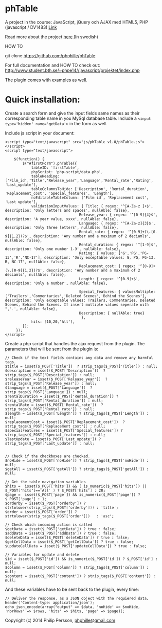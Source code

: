 phTable
======
A project in the course: JavaScript, jQuery och AJAX med HTML5, PHP (javascript / DV1483) [Link](http://edu.bth.se/utbildning/utb_kurstillfalle.asp?lang=en&KtAnmkod=KP818&KtTermin=20151)

Read more about the project [here](http://dbwebb.se/javascript/kmom10).(In swedish) 

HOW TO

git clone https://github.com/phphille/phTable


For full documentation and HOW TO check out: http://www.student.bth.se/~phpe14//javascript/projektet/index.php

The plugin comes with examples as well.

Quick installation:
===
Create a search form and give the input fields same names as their corresponding table name in you MySql database table.
Include a `<input type='hidden' name='getData'>` in the form as well.

Include js script in your document:
```
<script type="text/javascript" src="js/phTable_v1.0/phTable.js"></script>
<script type="text/javascript">

    $(function() {
        $("#firstForm").phTable({
            tableID: 'firstTable',
            phpScript: 'php-script/data.php',
            tableHeading: ['Film_id','Title','Release_year','Language','Rental_rate','Rating', 'Last_update'],
            tableColumnsToHide: ['Description', 'Rental_duration', 'Replacement_cost', 'Special_features', 'Length'],
            noEditableTableColumn: ['Film id', 'Replacement cost', 'Last update'],
            validationInputValues: { Title: { regex: '^[A-Za-z ]+$', description: 'Only letters and spaces', nullAble: false},
                                  Release_year: { regex: '^[0-9]{4}$', description: 'A year value, xxxx', nullAble: false},
                                  Language: { regex: '^[A-Za-z]{3}$', description: 'Only three letters', nullAble: false},
                                  Rental_rate: { regex: '^[0-9]+(\.[0-9]{1,2})?$', description: 'Any number and a maximum of 2 deciamls', nullAble: false},
                                  Rental_duration: { regex: '^[1-9]$', description: 'Only one number 1-9', nullAble: false},
                                  Rating: { values: ['G','PG','PG-13','R','NC-17'], description: 'Only exceptable values: G, PG, PG-13, R, NC-17', nullAble: false},
                                  Replacement_cost: { regex: '^[0-9]+(\.[0-9]{1,2})?$', description: 'Any number and a maximum of 2 deciamls', nullAble: false},
                                  Length: { regex: '^[0-9]+$', description: 'Only a number', nullAble: false},

                                  Special_features: { valuesMultiple: ['Trailers','Commentaries','Deleted Scenes','Behind the Scenes'], description: 'Only exceptable values: Trailers, Commentaries, Deleted Scenes, Behind the Scenes. If insert multiple values seperate with ",".', nullAble: false},
                                  Description: { nullAble: true}
                                   },
            hits: [10,20,'All'],
        });
     });
</script>
```

Create a php script that handles the ajax request from the plugin. The parameters that will be sent from the plugin is:
```
// Check if the text fields contains any data and remove any harmful tags.
$title = isset($_POST['Title'])  ? strip_tags($_POST['Title']) : null;
$description = isset($_POST['Description'])  ? strip_tags($_POST['Description']) : null;
$releaseYear = isset($_POST['Release_year'])  ? strip_tags($_POST['Release_year']) : null;
$language = isset($_POST['Language'])  ? strip_tags($_POST['Language']) : null;
$rentalDuration = isset($_POST['Rental_duration']) ? strip_tags($_POST['Rental_duration']) : null;
$rentalRate = isset($_POST['Rental_rate'])  ? strip_tags($_POST['Rental_rate']) : null;
$length = isset($_POST['Length']) ? strip_tags($_POST['Length']) : null;
$replacementCost = isset($_POST['Replacement_cost'])  ? strip_tags($_POST['Replacement_cost']) : null;
$specialFeatures = isset($_POST['Special_features']) ? strip_tags($_POST['Special_features']) : null;
$lastUpdate = isset($_POST['Last_update']) ? strip_tags($_POST['Last_update']) : null;


// Check if the checkboxes are checked.
$noHide = isset($_POST['noHide']) ? strip_tags($_POST['noHide']) : null;
$getAll = isset($_POST['getAll']) ? strip_tags($_POST['getAll']) : null;

// Get the table navigation variables
$hits =  isset($_POST['hits']) && ( is_numeric($_POST['hits']) || $_POST['hits']=='All' ) ? $_POST['hits'] : 20;
$page =  isset($_POST['page']) && is_numeric($_POST['page']) ? $_POST['page'] : 1;
$orderby = isset($_POST['orderby']) ? strtolower(strip_tags($_POST['orderby'])) : 'title';
$order = isset($_POST['order']) ? strtolower(strip_tags($_POST['order']))   : 'asc';

// Check which incoming action is called
$getData = isset($_POST['getData']) ? true : false;
$addData = isset($_POST['addData']) ? true : false;
$deleteData = isset($_POST['deleteData']) ? true : false;
$getCellData = isset($_POST['getCellData']) ? true : false;
$updateCellData = isset($_POST['updateCellData']) ? true : false;

// Variables for update and delete
$id = isset($_POST['id']) && is_numeric($_POST['id']) ? $_POST['id'] : null;
$column = isset($_POST['column']) ? strip_tags($_POST['column']) : null;
$content = isset($_POST['content']) ? strip_tags($_POST['content']) : null;
```


And these variables have to be sent back to the plugin, every time:
```
// Deliver the response, as a JSON object with the requiered data.
header('Content-type: application/json');
echo json_encode(array("output" => $data, 'noHide' => $noHide, 'nbrRows' => $rows, 'hits' => $hits, 'page' => $page));
```

Copyright (c) 2014 Philip Persson, phphille@gmail.com
